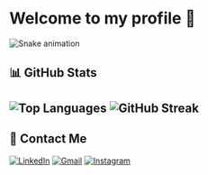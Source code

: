 # Welcome to my profile 👋


![Snake animation](https://raw.githubusercontent.com/FabrWill/FabrWill/c079651a757a2b5a953672f199e6371c39b5f6a9/github-contribution-grid-snake.svg)

## 📊 GitHub Stats  
![Top Languages](https://github-readme-stats.vercel.app/api/top-langs/?username=joaovfe&layout=compact&theme=radical) ![GitHub Streak](https://github-readme-streak-stats.herokuapp.com/?user=joaovfe&theme=radical) 
---

## 📩 Contact Me  
[![LinkedIn](https://img.shields.io/badge/LinkedIn-0077B5?style=for-the-badge&logo=linkedin&logoColor=white)]([https://linkedin.com/in/your-profile](https://www.linkedin.com/in/jo%C3%A3o-vitor-figueiredo-espindola-3605102a4/)) [![Gmail](https://img.shields.io/badge/Gmail-D14836?style=for-the-badge&logo=gmail&logoColor=white)](mailto:joaovitorfespindola@gmail.com) 
[![Instagram](https://img.shields.io/badge/Instagram-E4405F?style=for-the-badge&logo=instagram&logoColor=white)](https://instagram.com/joaovfe)   



